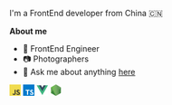 <!-- <p align="center"><img width="80%" alt="guoming's photo" src="https://pic1.58cdn.com.cn/nowater/webim/big/n_v216e290827f36437aaf95df66c125e059.jpg" /></p>

<br /> -->

I'm a FrontEnd developer from China 🇨🇳

**About me**

- 💼 FrontEnd Engineer
- 📷 Photographers
- 💬 Ask me about anything [here](https://github.com/GHkmmm/GHkmmm/issues)

<code><img height="20" alt="javascript" src="https://raw.githubusercontent.com/github/explore/80688e429a7d4ef2fca1e82350fe8e3517d3494d/topics/javascript/javascript.png"></code>
<code><img height="20" alt="typescript" src="https://raw.githubusercontent.com/github/explore/80688e429a7d4ef2fca1e82350fe8e3517d3494d/topics/typescript/typescript.png"></code>
<code><img height="20" alt="react" src="https://raw.githubusercontent.com/github/explore/80688e429a7d4ef2fca1e82350fe8e3517d3494d/topics/vue/vue.png"></code>
<code><img height="20" alt="nodejs" src="https://raw.githubusercontent.com/github/explore/80688e429a7d4ef2fca1e82350fe8e3517d3494d/topics/nodejs/nodejs.png"></code>    


<!-- | <img align="center" src="https://github-readme-stats.vercel.app/api?username=GHkmmm&show_icons=true&include_all_commits=true&theme=buefy&hide_border=true" alt="Anurag's github stats" /> | <img align="center" src="https://github-readme-stats.vercel.app/api/top-langs/?username=GHkmmm&layout=compact&theme=buefy&hide_border=true" /> |
| ------------------------------------------------------------ | ------------------------------------------------------------ |

<br /> -->
